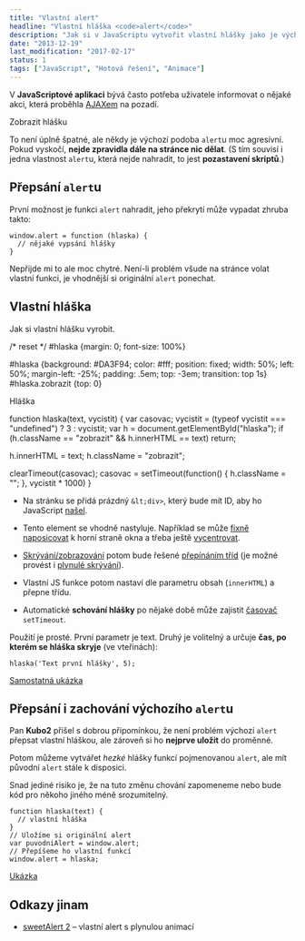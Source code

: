 ```yaml
---
title: "Vlastní alert"
headline: "Vlastní hláška <code>alert</code>"
description: "Jak si v JavaScriptu vytvořit vlastní hlášky jako je výchozí <code>alert</code>."
date: "2013-12-19"
last_modification: "2017-02-17"
status: 1
tags: ["JavaScript", "Hotová řešení", "Animace"]
---
```


V **JavaScriptové aplikaci** bývá často potřeba uživatele informovat o nějaké akci, která proběhla [AJAXem](/ajax) na pozadí.

  Zobrazit hlášku

To není úplně špatné, ale někdy je výchozí podoba `alert`u moc agresívní. Pokud vyskočí, **nejde zpravidla dále na stránce nic dělat**. (S tím souvisí i jedna vlastnost `alert`u, která nejde nahradit, to jest **pozastavení skriptů**.)

## Přepsání `alert`u

První možnost je funkci `alert` nahradit, jeho překrytí může vypadat zhruba takto:

```
window.alert = function (hlaska) {
  // nějaké vypsání hlášky
}
```

Nepřijde mi to ale moc chytré. Není-li problém všude na stránce volat vlastní funkci, je vhodnější si originální `alert` ponechat.

## Vlastní hláška

Jak si vlastní hlášku vyrobit.

  /* reset */ 
  #hlaska {margin: 0; font-size: 100%}

#hlaska {background: #DA3F94; color: #fff; position: fixed; width: 50%; left: 50%; margin-left: -25%; padding: .5em; top: -3em; transition: top 1s}
#hlaska.zobrazit {top: 0}

Hláška

function hlaska(text, vycistit) {
  var casovac;
  vycistit = (typeof vycistit === "undefined") ? 3 : vycistit;
  var h = document.getElementById("hlaska");
  if (h.className == "zobrazit" && h.innerHTML == text) return;
  
  h.innerHTML = text;
  h.className = "zobrazit";

  clearTimeout(casovac);
  casovac = setTimeout(function() {
    h.className = "";
  }, vycistit * 1000)
}

  - Na stránku se přidá prázdný `&lt;div>`, který bude mít ID, aby ho JavaScript [našel](/queryselector).

  - Tento element se vhodně nastyluje. Například se může [fixně naposicovat](/position#fixed) k horní straně okna a třeba ještě [vycentrovat](/centrovani#absolute).

  - [Skrývání/zobrazování](/zobrazit-skryt) potom bude řešené [přepínáním tříd](/prepinani-trid) (je možné provést i [plynulé skrývání](/animace-skryt)).

  - Vlastní JS funkce potom nastaví dle parametru obsah (`innerHTML`) a přepne třídu.

  - Automatické **schování hlášky** po nějaké době může zajistit [časovač](/odpocitavani) `setTimeout`.

Použití je prosté. První parametr je text. Druhý je volitelný a určuje **čas, po kterém se hláška skryje** (ve vteřinách):

```
hlaska('Text první hlášky', 5);
```

[Samostatná ukázka](http://kod.djpw.cz/eny)

## Přepsání i zachování výchozího `alert`u

Pan **Kubo2** přišel s dobrou připomínkou, že není problém výchozí `alert` přepsat vlastní hláškou, ale zároveň si ho **nejprve uložit** do proměnné.

Potom můžeme vytvářet *hezké* hlášky funkcí pojmenovanou `alert`, ale mít původní `alert` stále k disposici.

Snad jediné risiko je, že na tuto změnu chování zapomeneme nebo bude kód pro někoho jiného méně srozumitelný.

```
function hlaska(text) {
  // vlastní hláška
}
// Uložíme si originální alert
var puvodniAlert = window.alert;
// Přepíšeme ho vlastní funkcí
window.alert = hlaska;

```

[Ukázka](http://kod.djpw.cz/bgab)

## Odkazy jinam

  - [sweetAlert 2](https://github.com/limonte/sweetalert2) – vlastní alert s plynulou animací